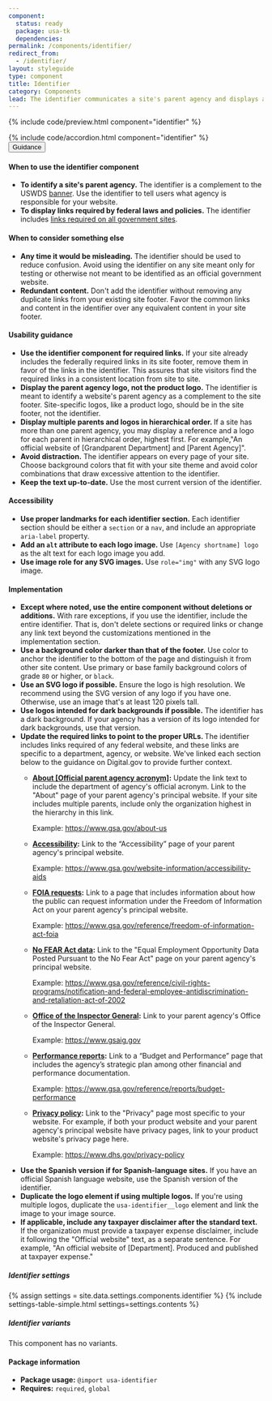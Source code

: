 ```yaml
---
component:
  status: ready
  package: usa-tk
  dependencies:
permalink: /components/identifier/
redirect_from:
  - /identifier/
layout: styleguide
type: component
title: Identifier
category: Components
lead: The identifier communicates a site's parent agency and displays agency links required by federal laws and policies.
---
```


{% include code/preview.html component="identifier" %}

<section class="site-component-section">
  {% include code/accordion.html component="identifier" %}
  <div class="usa-accordion usa-accordion--bordered site-accordion-docs">
    <button class="usa-button-unstyled usa-accordion__button"
        aria-expanded="true" aria-controls="table-docs">
      Guidance
    </button>
    <div id="table-docs" aria-hidden="false" class="usa-accordion__content site-component-usage">
      <h4>When to use the identifier component</h4>
      <ul class="usa-content-list">
        <li><strong>To identify a site's parent agency.</strong> The identifier is a complement to the USWDS <a href="{{ site.baseurl }}/components/banner">banner</a>. Use the identifier to tell users what agency is responsible for your website.</li>
        <li><strong>To display links required by federal laws and policies.</strong> The identifier includes <a href="https://digital.gov/resources/required-web-content-and-links/">links required on all government sites</a>.</li>
      </ul>
      <h4>When to consider something else</h4>
      <ul class="usa-content-list">
        <li><strong>Any time it would be misleading.</strong> The identifier should be used to reduce confusion. Avoid using the identifier on any site meant only for testing or otherwise not meant to be identified as an official government website.</li>
        <li><strong>Redundant content.</strong> Don't add the identifier without removing any duplicate links from your existing site footer. Favor the common links and content in the identifier over any equivalent content in your site footer. </li>
      </ul>
      <h4>Usability guidance</h4>
      <ul class="usa-content-list">
        <li><strong>Use the identifier component for required links.</strong> If your site already includes the federally required links in its site footer, remove them in favor of the links in the identifier. This assures that site visitors find the required links in a consistent location from site to site.</li>
        <li><strong>Display the parent agency logo, not the product logo.</strong> The identifier is meant to identify a website's parent agency as a complement to the site footer. Site-specific logos, like a product logo, should be in the site footer, not the identifier. </li>
        <li><strong>Display multiple parents and logos in hierarchical order. </strong> If a site has more than one parent agency, you may display a reference and a logo for each parent in hierarchical order, highest first. For example,"An official website of [Grandparent Department] and [Parent Agency]".</li>
        <li><strong>Avoid distraction.</strong> The identifier appears on every page of your site. Choose background colors that fit with your site theme and avoid color combinations that draw excessive attention to the identifier.</li>
        <li><strong>Keep the text up-to-date.</strong> Use the most current version of the identifier.</li>
      </ul>
      <h4 class="usa-heading">Accessibility</h4>
      <ul class="usa-content-list">
        <li><strong>Use proper landmarks for each identifier section.</strong> Each identifier section should be either a <code>section</code> or a <code>nav</code>, and include an appropriate <code>aria-label</code> property.</li>
        <li><strong>Add an <code>alt</code> attribute to each logo image.</strong> Use <code>[Agency shortname] logo</code> as the alt text for each logo image you add.</li>
        <li><strong>Use image role for any SVG images.</strong> Use <code>role="img"</code> with any SVG logo image.</li>
      </ul>
      <h4 class="usa-heading" id="implementation">Implementation</h4>
      <ul class="usa-content-list">
        <li><strong>Except where noted, use the entire component without deletions or additions.</strong> With rare exceptions, if you use the identifier, include the entire identifier. That is, don't delete sections or required links or change any link text beyond the customizations mentioned in the implementation section.</li>
        <li><strong>Use a background color darker than that of the footer.</strong> Use color to anchor the identifier to the bottom of the page and distinguish it from other site content. Use primary or base family background colors of grade <code>80</code> or higher, or <code>black</code>.</li>
        <li><strong>Use an SVG logo if possible.</strong> Ensure the logo is high resolution. We recommend using the SVG version of any logo if you have one. Otherwise, use an image that's at least 120 pixels tall.</li>
        <li><strong>Use logos intended for dark backgrounds if possible.</strong> The identifier has a dark background. If your agency has a version of its logo intended for dark backgrounds, use that version.</li>
        <li><strong>Update the required links to point to the proper URLs. </strong> The identifier includes links required of any federal website, and these links are specific to a department, agency, or website. We've linked each section below to the guidance on Digital.gov to provide further context.
          <ul>
            <li>
              <p><strong><a href="https://digital.gov/resources/required-web-content-and-links/#about-page">About [Official parent agency acronym]</a>:</strong> Update the link text to include the department of agency's official acronym. Link to the "About" page of your parent agency's principal website. If your site includes multiple parents, include only the organization highest in the hierarchy in this link.</p>
              <p>Example: <a href="https://www.gsa.gov/about-us">https://www.gsa.gov/about-us</a></p>
            </li>
            <li>
              <p><strong><a href="https://digital.gov/resources/required-web-content-and-links/#accessibility-statement">Accessibility</a>:</strong> Link to the “Accessibility” page of your parent agency's principal website.</p>
              <p>Example: <a href="https://www.gsa.gov/website-information/accessibility-aids">https://www.gsa.gov/website-information/accessibility-aids</a></p>
            </li>
            <li>
              <p><strong><a href="https://digital.gov/resources/required-web-content-and-links/#freedom-of-information-act-foia">FOIA requests</a>:</strong> Link to a page that includes information about how the public can request information under the Freedom of Information Act on your parent agency's principal website.</p>
              <p>Example: <a href="https://www.gsa.gov/reference/freedom-of-information-act-foia">https://www.gsa.gov/reference/freedom-of-information-act-foia</a></p>
            </li>
            <li>
              <p><strong><a href="https://digital.gov/resources/required-web-content-and-links/#equal-employment">No FEAR Act data</a>:</strong> Link to the "Equal Employment Opportunity Data Posted Pursuant to the No Fear Act" page on your parent agency's principal website. </p>
              <p>Example: <a href="https://www.gsa.gov/reference/civil-rights-programs/notification-and-federal-employee-antidiscrimination-and-retaliation-act-of-2002">https://www.gsa.gov/reference/civil-rights-programs/notification-and-federal-employee-antidiscrimination-and-retaliation-act-of-2002</a></p>
            </li>
            <li>
              <p><strong><a href="https://digital.gov/resources/required-web-content-and-links/#report-fraud-to-the-inspector-general">Office of the Inspector General</a>:</strong> Link to your parent agency's  Office of the Inspector General.</p>
              <p>Example: <a href="https://www.gsaig.gov">https://www.gsaig.gov</a></p>
            </li>
            <li>
              <p><strong><a href="http://digital.gov/resources/required-web-content-and-links#budget-and-performance-reports">Performance reports</a>:</strong> Link to a “Budget and Performance” page that includes the agency’s strategic plan among other financial and performance documentation.</p>
              <p>Example: <a href="https://www.gsa.gov/reference/reports/budget-performance">https://www.gsa.gov/reference/reports/budget-performance</a></p>
            </li>
            <li>
              <p><strong><a href="https://digital.gov/resources/required-web-content-and-links/#privacy-policy">Privacy policy</a>:</strong> Link to the "Privacy" page most specific to your website. For example, if both your product website and your parent agency's principal website have privacy pages, link to your product website's privacy page here.</p>
              <p>Example: <a href="https://www.dhs.gov/privacy-policy">https://www.dhs.gov/privacy-policy</a></p>
            </li>
          </ul>
        </li>
        <li><strong>Use the Spanish version if for Spanish-language sites.</strong> If you have an official Spanish language website, use the Spanish version of the identifier.</li>
        <li><strong>Duplicate the logo element if using multiple logos.</strong> If you're using multiple logos, duplicate the <code>usa-identifier__logo</code> element and link the image to your image source.</li>
        <li><strong>If applicable, include any taxpayer disclaimer after the standard text.</strong> If the organization must provide a taxpayer expense disclaimer, include it following the "Official website" text, as a separate sentence. For example, "An official website of [Department]. Produced and published at taxpayer expense."</li>
      </ul>
      <h5 id="component-settings">Identifier settings</h5>
      {% assign settings = site.data.settings.components.identifier %}
      {% include settings-table-simple.html
        settings=settings.contents
      %}
      <h5 id="component-variants">Identifier variants</h5>
      <p>This component has no variants.</p>
      <h4 class="usa-heading">Package information</h4>
      <ul class="usa-content-list">
        <li>
          <strong>Package usage:</strong> <code>@import usa-identifier</code>
        </li>
        <li>
          <strong>Requires:</strong> <code>required</code>, <code>global</code>
        </li>
      </ul>
    </div>
  </div>
</section>
